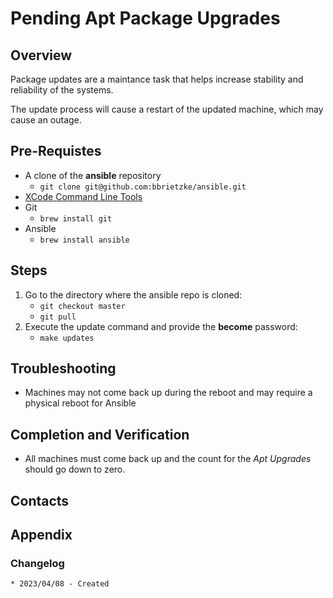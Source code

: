 # Pending Apt Package Upgrades
## Overview
Package updates are a maintance task that helps increase stability and reliability of the systems.

The update process will cause a restart of the updated machine, which may cause an outage.
## Pre-Requistes
* A clone of the __ansible__ repository
    * `git clone git@github.com:bbrietzke/ansible.git`
* [XCode Command Line Tools](https://developer.apple.com/download/all/)
* Git 
    * `brew install git`
* Ansible 
    * `brew install ansible`
## Steps
1. Go to the directory where the ansible repo is cloned:
    * `git checkout master`
    * `git pull`
2. Execute the update command and provide the __become__ password:
    * `make updates`
## Troubleshooting
* Machines may not come back up during the reboot and may require a physical reboot for Ansible

## Completion and Verification
* All machines must come back up and the count for the _Apt Upgrades_ should go down to zero.
## Contacts
## Appendix
### Changelog
    * 2023/04/08 - Created